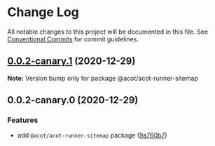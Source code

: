 # Change Log

All notable changes to this project will be documented in this file.
See [Conventional Commits](https://conventionalcommits.org) for commit guidelines.

## [0.0.2-canary.1](https://github.com/acot-a11y/acot/compare/@acot/acot-runner-sitemap@0.0.2-canary.0...@acot/acot-runner-sitemap@0.0.2-canary.1) (2020-12-29)

**Note:** Version bump only for package @acot/acot-runner-sitemap

## 0.0.2-canary.0 (2020-12-29)

### Features

- add `@acot/acot-runner-sitemap` package ([9a760b7](https://github.com/acot-a11y/acot/commit/9a760b787df44a0febac52ccb254073179786306))
